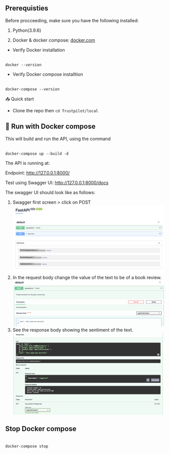 
## Prerequisties

Before procceeding, make sure you have the following installed:

1. Python(3.9.6)

2. Docker & docker compose: [docker.com](https://www.docker.com)

- Verify Docker installation

```

docker --version

```

- Verify Docker compose installtion

```

docker-compose --version

```

  

📥 Quick start

- Clone the repo then ```cd Trustpilot/local```

  

## 🐳 Run with Docker compose
This will build and run the API, using the command

```

docker-compose up --build -d

```

The API is running at:

Endpoint: http://127.0.0.1:8000/

Test using Swagger UI: http://127.0.0.1:8000/docs


The swagger UI should look like as follows:
1. Swagger first screen > click on POST
![](https://github.com/shreyshrey/Trustpilot_task/blob/master/swagger1.png?raw=true)
2. In the request body change the value of the text to be of a book review.
![](https://github.com/shreyshrey/Trustpilot_task/blob/master/swagger2.png?raw=true)
3. See the response body showing the sentiment of the text.
![](https://github.com/shreyshrey/Trustpilot_task/blob/master/swagger3.png?raw=true)

## Stop Docker compose

```

docker-compose stop

```

